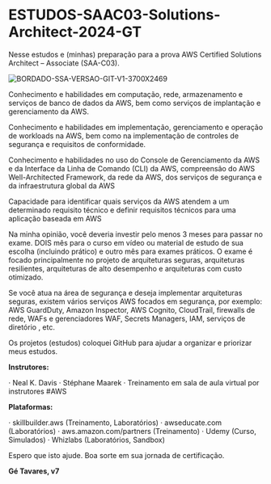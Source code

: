 # ESTUDOS-SAAC03-Solutions-Architect-2024-GT

Nesse  estudos e (minhas) preparação para a prova AWS Certified Solutions Architect – Associate (SAA-C03).

![BORDADO-SSA-VERSAO-GIT-V1-3700X2469](https://github.com/rogtavares/ESTUDOS-SAAC03-Solutions-Architect-2024-GT/assets/91990479/8c0e3301-88f2-49c0-8922-211d2a177732)




Conhecimento e habilidades em computação, rede, armazenamento e serviços de banco de dados da AWS, bem como serviços de implantação e gerenciamento da AWS.

Conhecimento e habilidades em implementação, gerenciamento e operação de workloads na AWS, bem como na implementação de controles de segurança e requisitos de conformidade.

Conhecimento e habilidades no uso do Console de Gerenciamento da AWS e da Interface da Linha de Comando (CLI) da AWS, compreensão do AWS Well-Architected Framework, da rede da AWS, dos serviços de segurança e da infraestrutura global da AWS


Capacidade para identificar quais serviços da AWS atendem a um determinado requisito técnico e definir requisitos técnicos para uma aplicação baseada em AWS

Na minha opinião, você deveria investir pelo menos 3 meses para passar no exame. DOIS mês para o curso em vídeo ou material de estudo de sua escolha (incluindo prático) 
e outro mês para exames práticos. O exame é focado principalmente no projeto de arquiteturas seguras, arquiteturas resilientes, arquiteturas de alto desempenho e arquiteturas com custo otimizado.

Se você atua na área de segurança e deseja implementar arquiteturas seguras, existem vários serviços AWS focados em segurança, 
por exemplo: AWS GuardDuty, Amazon Inspector, AWS Cognito, CloudTrail, firewalls de rede, WAFs e gerenciadores WAF, Secrets Managers, IAM, serviços de diretório , etc.


Os projetos (estudos)  coloquei  GitHub  para  ajudar a organizar e priorizar  meus estudos.
 [](https://github.com/users/rogtavares/projects/13)


**Instrutores:**

·  Neal K. Davis
·  Stéphane Maarek
·  Treinamento em sala de aula virtual por instrutores #AWS

**Plataformas:**

·  skillbuilder.aws (Treinamento, Laboratórios)
·  awseducate.com (Laboratórios)
·  aws.amazon.com/partners (Treinamento)
·  Udemy (Curso, Simulados)
·  Whizlabs (Laboratórios, Sandbox)

Espero que isto ajude. Boa sorte em sua jornada de certificação.

**Gé  Tavares, v7**